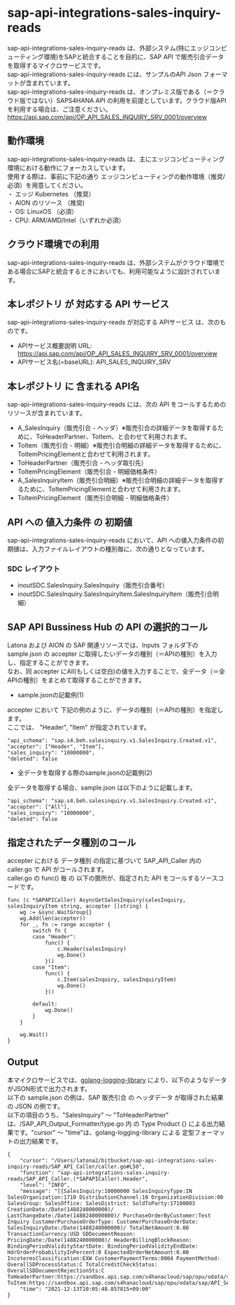 # sap-api-integrations-sales-inquiry-reads 
sap-api-integrations-sales-inquiry-reads は、外部システム(特にエッジコンピューティング環境)をSAPと統合することを目的に、SAP API で販売引合データ を取得するマイクロサービスです。    
sap-api-integrations-sales-inquiry-reads には、サンプルのAPI Json フォーマットが含まれています。   
sap-api-integrations-sales-inquiry-reads は、オンプレミス版である（＝クラウド版ではない）SAPS4HANA API の利用を前提としています。クラウド版APIを利用する場合は、ご注意ください。   
https://api.sap.com/api/OP_API_SALES_INQUIRY_SRV_0001/overview

## 動作環境  
sap-api-integrations-sales-inquiry-reads は、主にエッジコンピューティング環境における動作にフォーカスしています。  
使用する際は、事前に下記の通り エッジコンピューティングの動作環境（推奨/必須）を用意してください。  
・ エッジ Kubernetes （推奨）    
・ AION のリソース （推奨)    
・ OS: LinuxOS （必須）    
・ CPU: ARM/AMD/Intel（いずれか必須）    

## クラウド環境での利用
sap-api-integrations-sales-inquiry-reads は、外部システムがクラウド環境である場合にSAPと統合するときにおいても、利用可能なように設計されています。 

## 本レポジトリ が 対応する API サービス
sap-api-integrations-sales-inquiry-reads が対応する APIサービス は、次のものです。

* APIサービス概要説明 URL: https://api.sap.com/api/OP_API_SALES_INQUIRY_SRV_0001/overview
* APIサービス名(=baseURL): API_SALES_INQUIRY_SRV

## 本レポジトリ に 含まれる API名
sap-api-integrations-sales-inquiry-reads には、次の API をコールするためのリソースが含まれています。  

* A_SalesInquiry（販売引合 - ヘッダ）※販売引合の詳細データを取得するために、ToHeaderPartner、ToItem、と合わせて利用されます。
* ToItem（販売引合 - 明細）※販売引合明細の詳細データを取得するために、ToItemPricingElementと合わせて利用されます。
* ToHeaderPartner（販売引合 - ヘッダ取引先）
* ToItemPricingElement（販売引合 - 明細価格条件）
* A_SalesInquiryItem（販売引合明細）※販売引合明細の詳細データを取得するために、ToItemPricingElementと合わせて利用されます。
* ToItemPricingElement（販売引合明細 - 明細価格条件）

## API への 値入力条件 の 初期値
sap-api-integrations-sales-inquiry-reads において、API への値入力条件の初期値は、入力ファイルレイアウトの種別毎に、次の通りとなっています。  

### SDC レイアウト

* inoutSDC.SalesInquiry.SalesInquiry（販売引合番号）
* inoutSDC.SalesInquiry.SalesInquiryItem.SalesInquiryItem（販売引合明細）

## SAP API Bussiness Hub の API の選択的コール

Latona および AION の SAP 関連リソースでは、Inputs フォルダ下の sample.json の accepter に取得したいデータの種別（＝APIの種別）を入力し、指定することができます。  
なお、同 accepter にAll(もしくは空白)の値を入力することで、全データ（＝全APIの種別）をまとめて取得することができます。  

* sample.jsonの記載例(1)  

accepter において 下記の例のように、データの種別（＝APIの種別）を指定します。  
ここでは、 "Header", "Item" が指定されています。    
  
```
"api_schema": "sap.s4.beh.salesinquiry.v1.SalesInquiry.Created.v1",
"accepter": ["Header", "Item"],
"sales_inquiry": "10000000",
"deleted": false
```
  
* 全データを取得する際のsample.jsonの記載例(2)  

全データを取得する場合、sample.json は以下のように記載します。  

```
"api_schema": "sap.s4.beh.salesinquiry.v1.SalesInquiry.Created.v1",
"accepter": ["All"],
"sales_inquiry": "10000000",
"deleted": false
```

## 指定されたデータ種別のコール

accepter における データ種別 の指定に基づいて SAP_API_Caller 内の caller.go で API がコールされます。  
caller.go の func() 毎 の 以下の箇所が、指定された API をコールするソースコードです。  

```
func (c *SAPAPICaller) AsyncGetSalesInquiry(salesInquiry, salesInquiryItem string, accepter []string) {
	wg := &sync.WaitGroup{}
	wg.Add(len(accepter))
	for _, fn := range accepter {
		switch fn {
		case "Header":
			func() {
				c.Header(salesInquiry)
				wg.Done()
			}()
		case "Item":
			func() {
				c.Item(salesInquiry, salesInquiryItem)
				wg.Done()
			}()

		default:
			wg.Done()
		}
	}

	wg.Wait()
}
```
## Output  
本マイクロサービスでは、[golang-logging-library](https://github.com/latonaio/golang-logging-library) により、以下のようなデータがJSON形式で出力されます。  
以下の sample.json の例は、SAP 販売引合 の ヘッダデータ が取得された結果の JSON の例です。  
以下の項目のうち、"SalesInquiry" ～ "ToHeaderPartner" は、/SAP_API_Output_Formatter/type.go 内 の Type Product {} による出力結果です。"cursor" ～ "time"は、golang-logging-library による 定型フォーマットの出力結果です。  

```
{
	"cursor": "/Users/latona2/bitbucket/sap-api-integrations-sales-inquiry-reads/SAP_API_Caller/caller.go#L50",
	"function": "sap-api-integrations-sales-inquiry-reads/SAP_API_Caller.(*SAPAPICaller).Header",
	"level": "INFO",
	"message": "[{SalesInquiry:10000000 SalesInquiryType:IN SalesOrganization:1710 DistributionChannel:10 OrganizationDivision:00 SalesGroup: SalesOffice: SalesDistrict: SoldToParty:17100003 CreationDate:/Date(1488240000000)/ LastChangeDate:/Date(1488240000000)/ PurchaseOrderByCustomer:Test Inquiry CustomerPurchaseOrderType: CustomerPurchaseOrderDate: SalesInquiryDate:/Date(1488240000000)/ TotalNetAmount:0.00 TransactionCurrency:USD SDDocumentReason: PricingDate:/Date(1488240000000)/ HeaderBillingBlockReason: BindingPeriodValidityStartDate: BindingPeriodValidityEndDate: HdrOrderProbabilityInPercent:0 ExpectedOrderNetAmount:0.00 IncotermsClassification:EXW CustomerPaymentTerms:0004 PaymentMethod: OverallSDProcessStatus:C TotalCreditCheckStatus: OverallSDDocumentRejectionSts:C ToHeaderPartner:https://sandbox.api.sap.com/s4hanacloud/sap/opu/odata/sap/API_SALES_INQUIRY_SRV/A_SalesInquiry('10000000')/to_Partner ToItem:https://sandbox.api.sap.com/s4hanacloud/sap/opu/odata/sap/API_SALES_INQUIRY_SRV/A_SalesInquiry('10000000')/to_Item}]",
	"time": "2021-12-13T10:05:48.857815+09:00"
}
```

